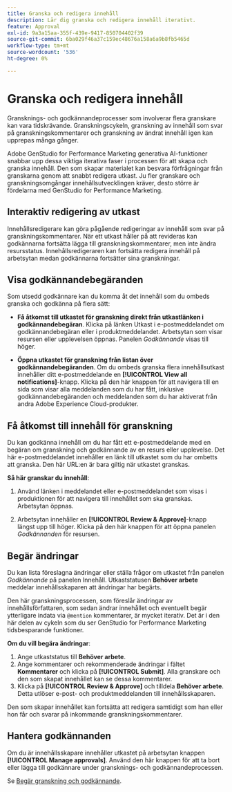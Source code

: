 ```yaml
---
title: Granska och redigera innehåll
description: Lär dig granska och redigera innehåll iterativt.
feature: Approval
exl-id: 9a3a15aa-355f-439e-9417-850704402f39
source-git-commit: 6ba029f46a37c159ec48676a158a6a9b8fb5465d
workflow-type: tm+mt
source-wordcount: '536'
ht-degree: 0%

---
```


# Granska och redigera innehåll

Gransknings- och godkännandeprocesser som involverar flera granskare kan vara tidskrävande. Granskningscykeln, granskning av innehåll som svar på granskningskommentarer och granskning av ändrat innehåll igen kan upprepas många gånger.

Adobe GenStudio for Performance Marketing generativa AI-funktioner snabbar upp dessa viktiga iterativa faser i processen för att skapa och granska innehåll. Den som skapar materialet kan besvara förfrågningar från granskarna genom att snabbt redigera utkast. Ju fler granskare och granskningsomgångar innehållsutvecklingen kräver, desto större är fördelarna med GenStudio for Performance Marketing.

## Interaktiv redigering av utkast

Innehållsredigerare kan göra pågående redigeringar av innehåll som svar på granskningskommentarer. När ett utkast håller på att revideras kan godkännarna fortsätta lägga till granskningskommentarer, men inte ändra resursstatus. Innehållsredigeraren kan fortsätta redigera innehåll på arbetsytan medan godkännarna fortsätter sina granskningar.

## Visa godkännandebegäranden

Som utsedd godkännare kan du komma åt det innehåll som du ombeds granska och godkänna på flera sätt:

* **Få åtkomst till utkastet för granskning direkt från utkastlänken i godkännandebegäran**. Klicka på länken Utkast i e-postmeddelandet om godkännandebegäran eller i produktmeddelandet.  Arbetsytan som visar resursen eller upplevelsen öppnas. Panelen _Godkännande_ visas till höger.

* **Öppna utkastet för granskning från listan över godkännandebegäranden**. Om du ombeds granska flera innehållsutkast innehåller ditt e-postmeddelande en **[!UICONTROL View all notifications]**-knapp. Klicka på den här knappen för att navigera till en sida som visar alla meddelanden som du har fått, inklusive godkännandebegäranden och meddelanden som du har aktiverat från andra Adobe Experience Cloud-produkter.

## Få åtkomst till innehåll för granskning

Du kan godkänna innehåll om du har fått ett e-postmeddelande med en begäran om granskning och godkännande av en resurs eller upplevelse. Det här e-postmeddelandet innehåller en länk till utkastet som du har ombetts att granska. Den här URL:en är bara giltig när utkastet granskas.

**Så här granskar du innehåll**:

1. Använd länken i meddelandet eller e-postmeddelandet som visas i produktionen för att navigera till innehållet som ska granskas. Arbetsytan öppnas.

1. Arbetsytan innehåller en **[!UICONTROL Review & Approve]**-knapp längst upp till höger. Klicka på den här knappen för att öppna panelen _Godkännanden_ för resursen.

## Begär ändringar

Du kan lista föreslagna ändringar eller ställa frågor om utkastet från panelen _Godkännande_ på panelen Innehåll. Utkaststatusen **Behöver arbete** meddelar innehållsskaparen att ändringar har begärts.

Den här granskningsprocessen, som föreslår ändringar av innehållsförfattaren, som sedan ändrar innehållet och eventuellt begär ytterligare indata via `@mention` kommentarer, är mycket iterativ. Det är i den här delen av cykeln som du ser GenStudio for Performance Marketing tidsbesparande funktioner.

**Om du vill begära ändringar**:

1. Ange utkaststatus till **Behöver arbete**.
1. Ange kommentarer och rekommenderade ändringar i fältet **Kommentarer** och klicka på **[!UICONTROL Submit]**. Alla granskare och den som skapat innehållet kan se dessa kommentarer.
1. Klicka på **[!UICONTROL Review & Approve]** och tilldela **Behöver arbete**. Detta utlöser e-post- och produktmeddelanden till innehållsskaparen.

Den som skapar innehållet kan fortsätta att redigera samtidigt som han eller hon får och svarar på inkommande granskningskommentarer.

## Hantera godkännanden

Om du är innehållsskapare innehåller utkastet på arbetsytan knappen **[!UICONTROL Manage approvals]**. Använd den här knappen för att ta bort eller lägga till godkännare under gransknings- och godkännandeprocessen.

Se [Begär granskning och godkännande](./request-review.md).
